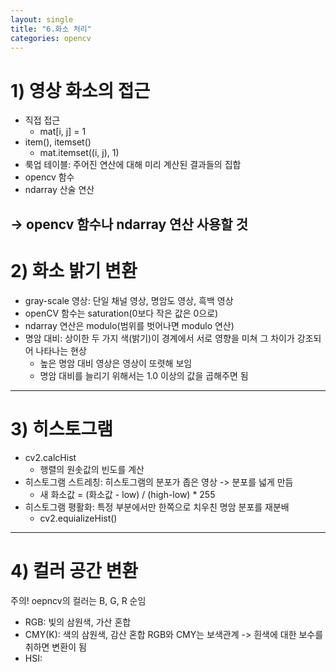 ```yaml
---
layout: single
title: "6.화소 처리"
categories: opencv
---
```


# 1) 영상 화소의 접근
* 직접 접근
    * mat[i, j] = 1
* item(), itemset()
    * mat.itemset((i, j), 1)
* 룩업 테이블: 주어진 연산에 대해 미리 계산된 결과들의 집합
* opencv 함수
* ndarray 산술 연산

-> opencv 함수나 ndarray 연산 사용할 것
---

# 2) 화소 밝기 변환
* gray-scale 영상: 단일 채널 영상, 명암도 영상, 흑백 영상
* openCV 함수는 saturation(0보다 작은 값은 0으로)
* ndarray 연산은 modulo(범위를 벗어나면 modulo 연산)
* 명암 대비: 상이한 두 가지 색(밝기)이 경계에서 서로 영향을 미쳐 그 차이가 강조되어 나타나는 현상
    * 높은 명암 대비 영상은 영상이 또렷해 보임
    * 명암 대비를 늘리기 위해서는 1.0 이상의 값을 곱해주면 됨

---

# 3) 히스토그램
* cv2.calcHist
    * 행렬의 원솟값의 빈도를 계산
* 히스토그램 스트레칭: 히스토그램의 분포가 좁은 영상 -> 분포를 넓게 만듬
    * 새 화소값 = (화소값 - low) / (high-low) * 255
* 히스토그램 평활화: 특정 부분에서만 한쪽으로 치우친 명암 분포를 재분배
    * cv2.equializeHist()
---

# 4) 컬러 공간 변환
주의! oepncv의 컬러는 B, G, R 순임
* RGB: 빛의 삼원색, 가산 혼합
* CMY(K): 색의 삼원색, 감산 혼합
RGB와 CMY는 보색관계 -> 흰색에 대한 보수를 취하면 변환이 됨
* HSI: 